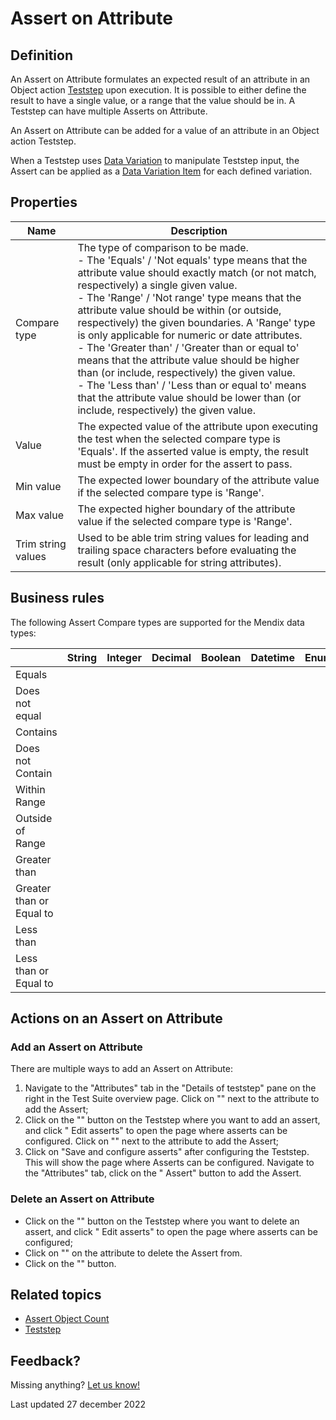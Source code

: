 # Assert on Attribute

## Definition

An Assert on Attribute formulates an expected result of an attribute in an Object action [Teststep](../Teststep) upon execution. It is possible to either define the result to have a single value, or a range that the value should be in. A Teststep can have multiple Asserts on Attribute.

An Assert on Attribute can be added for a value of an attribute in an Object action Teststep.

When a Teststep uses [Data Variation](../datavariation) to manipulate Teststep input, the Assert can be applied as a [Data Variation Item](../datavariation-item) for each defined variation.


## Properties
| Name               | Description                                                                                                                                                                                                                                                                                                                                                                                                                                                                                                                                                                                                                                                                                                                   |
| ------------------ | ----------------------------------------------------------------------------------------------------------------------------------------------------------------------------------------------------------------------------------------------------------------------------------------------------------------------------------------------------------------------------------------------------------------------------------------------------------------------------------------------------------------------------------------------------------------------------------------------------------------------------------------------------------------------------------------------------------------------------- |
| Compare type       | The type of comparison to be made. <br />  - The 'Equals' / 'Not equals' type means that the attribute value should exactly match (or not match, respectively) a single given value. <br />   - The 'Range' / 'Not range' type  means that the attribute value should be within (or outside, respectively) the given boundaries. A 'Range' type is only applicable for numeric or date attributes.  <br />   - The 'Greater than' / 'Greater than or equal to' means that the attribute value should be higher than (or include, respectively) the given value.  <br />   - The 'Less than' / 'Less than or equal to' means that the attribute value should be lower than (or include, respectively) the given value.  <br /> |
| Value              | The expected value of the attribute upon executing the test when the selected compare type is 'Equals'. If the asserted value is empty, the result must be empty in order for the assert to pass.                                                                                                                                                                                                                                                                                                                                                                                                                                                                                                                             |
| Min value          | The expected lower boundary of the attribute value if the selected compare type is 'Range'.                                                                                                                                                                                                                                                                                                                                                                                                                                                                                                                                                                                                                                   |
| Max value          | The expected higher boundary of the attribute value if the selected compare type is 'Range'.                                                                                                                                                                                                                                                                                                                                                                                                                                                                                                                                                                                                                                  |
| Trim string values | Used to be able trim string values for leading and trailing space characters before evaluating the result (only applicable for string attributes).                                                                                                                                                                                                                                                                                                                                                                                                                                                                                                                                                                            |

## Business rules

The following Assert Compare types are supported for the Mendix data types:


|                          | String                       | Integer                      | Decimal                      | Boolean                      | Datetime                     | Enumeration                  |
| ------------------------ | ---------------------------- | ---------------------------- | ---------------------------- | ---------------------------- | ---------------------------- | ---------------------------- |
| Equals                   | <i class="fas fa-check"></i> | <i class="fas fa-check"></i> | <i class="fas fa-check"></i> | <i class="fas fa-check"></i> | <i class="fas fa-check"></i> | <i class="fas fa-check"></i> |
| Does not equal           | <i class="fas fa-check"></i> | <i class="fas fa-check"></i> | <i class="fas fa-check"></i> | <i class="fas fa-check"></i> | <i class="fas fa-check"></i> | <i class="fas fa-check"></i> |
| Contains                 | <i class="fas fa-check"></i> |                              |                              |                              |                              |                              |
| Does not Contain         | <i class="fas fa-check"></i> |                              |                              |                              |                              |                              |
| Within Range             |                              | <i class="fas fa-check"></i> | <i class="fas fa-check"></i> |                              | <i class="fas fa-check"></i> |
| Outside of Range         |                              | <i class="fas fa-check"></i> | <i class="fas fa-check"></i> |                              | <i class="fas fa-check"></i> |
| Greater than             |                              | <i class="fas fa-check"></i> | <i class="fas fa-check"></i> |                              | <i class="fas fa-check"></i> |
| Greater than or Equal to |                              | <i class="fas fa-check"></i> | <i class="fas fa-check"></i> |                              | <i class="fas fa-check"></i> |
| Less than                |                              | <i class="fas fa-check"></i> | <i class="fas fa-check"></i> |                              | <i class="fas fa-check"></i> |
| Less than or Equal to    |                              | <i class="fas fa-check"></i> | <i class="fas fa-check"></i> |                              | <i class="fas fa-check"></i> |


## Actions on an Assert on Attribute 

### Add an Assert on Attribute 
There are multiple ways to add an Assert on Attribute:
1. Navigate to the "Attributes" tab in the "Details of teststep" pane on the right in the Test Suite overview page. Click on "<i class="fal fa-ballot-check"></i>" next to the attribute to add the Assert;
2. Click on the "<i class="fas fa-ellipsis"></i>" button on the Teststep where you want to add an assert, and click "<i class="fal fa-ballot-check"></i> Edit asserts" to open the page where asserts can be configured. Click on "<i class="fal fa-ballot-check"></i>" next to the attribute to add the Assert;
3. Click on "Save and configure asserts" after configuring the Teststep. This will show the page where Asserts can be configured. Navigate to the "Attributes" tab, click on the "<i class="fal fa-plus-circle"></i> Assert" button to add the Assert.

### Delete an Assert on Attribute 
- Click on the "<i class="fas fa-ellipsis"></i>" button on the Teststep where you want to delete an assert, and click "<i class="fal fa-ballot-check"></i> Edit asserts" to open the page where asserts can be configured;
- Click on "<i class="fas fa-ballot-check"></i>" on the attribute to delete the Assert from.
- Click on the "<i class="fal fa-trash-can"></i>" button.

## Related topics
- [Assert Object Count](assert-object-count)
- [Teststep](../Teststep)

## Feedback?
Missing anything? [Let us know!](mailto:support@menditect.com)

Last updated 27 december 2022
